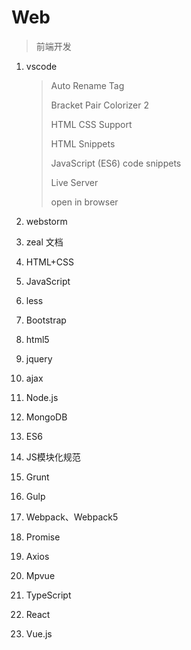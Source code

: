 # Web

> 前端开发



1. vscode

    > Auto Rename Tag
    >
    > Bracket Pair Colorizer 2
    >
    > HTML CSS Support
    >
    > HTML Snippets
    >
    > JavaScript (ES6) code snippets
    >
    > Live Server
    >
    > open in browser

2. webstorm

3. zeal 文档



1. HTML+CSS
2. JavaScript
3. less
4. Bootstrap
5. html5
6. jquery
7. ajax



1. Node.js
2. MongoDB
3. ES6
4. JS模块化规范
5. Grunt
6. Gulp
7. Webpack、Webpack5
8. Promise
9. Axios
10. Mpvue
11. TypeScript



1. React
2. Vue.js

